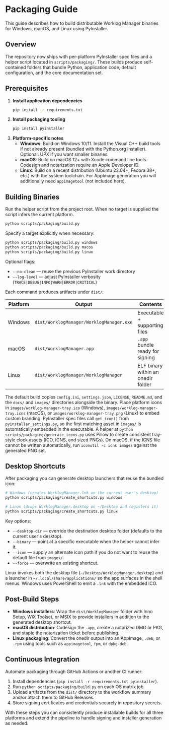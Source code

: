 # Packaging Guide

This guide describes how to build distributable Worklog Manager binaries for
Windows, macOS, and Linux using PyInstaller.

## Overview

The repository now ships with per-platform PyInstaller spec files and a helper
script located in `scripts/packaging/`. These builds produce self-contained
folders that bundle Python, application code, default configuration, and the
core documentation set.

## Prerequisites

1. **Install application dependencies**
   ```bash
   pip install -r requirements.txt
   ```
2. **Install packaging tooling**
   ```bash
   pip install pyinstaller
   ```
3. **Platform-specific notes**
   - **Windows**: Build on Windows 10/11. Install the Visual C++ build tools if
     not already present (bundled with the Python.org installer). Optional: UPX
     if you want smaller binaries.
   - **macOS**: Build on macOS 12+ with Xcode command line tools. Codesign and
     notarization require an Apple Developer ID.
   - **Linux**: Build on a recent distribution (Ubuntu 22.04+, Fedora 38+, etc.)
     with the system toolchain. For AppImage generation you will additionally
     need `appimagetool` (not included here).

## Building Binaries

Run the helper script from the project root. When no target is supplied the
script infers the current platform.

```bash
python scripts/packaging/build.py
```

Specify a target explicitly when necessary:

```bash
python scripts/packaging/build.py windows
python scripts/packaging/build.py macos
python scripts/packaging/build.py linux
```

Optional flags:

- `--no-clean` &mdash; reuse the previous PyInstaller work directory
- `--log-level` &mdash; adjust PyInstaller verbosity (`TRACE|DEBUG|INFO|WARN|ERROR|CRITICAL`)

Each command produces artifacts under `dist/`:

| Platform | Output | Contents |
|----------|--------|----------|
| Windows  | `dist/WorklogManager/WorklogManager.exe` | Executable + supporting files |
| macOS    | `dist/WorklogManager.app`               | `.app` bundle ready for signing |
| Linux    | `dist/WorklogManager/WorklogManager`    | ELF binary within an onedir folder |

The default build copies `config.ini`, `settings.json`, `LICENSE`, `README.md`,
and the `docs/` and `images/` directories alongside the binary. Place platform
icons in `images/worklog-manager-tray.ico` (Windows),
`images/worklog-manager-tray.icns` (macOS), or
`images/worklog-manager-tray.png` (Linux) to embed custom branding. PyInstaller
spec files call `get_icon()` from `pyinstaller_settings.py`, so the first
matching asset in `images/` is automatically embedded in the executable. A
helper at `python scripts/packaging/generate_icons.py` uses Pillow to create
consistent tray-style clock assets (ICO, ICNS, and sized PNGs). On macOS, if the
ICNS file cannot be written automatically, run `iconutil -c icns images`
against the generated PNG set.

## Desktop Shortcuts

After packaging you can generate desktop launchers that reuse the bundled icon:

```bash
# Windows (creates WorklogManager.lnk on the current user's desktop)
python scripts/packaging/create_shortcuts.py windows

# Linux (drops WorklogManager.desktop on ~/Desktop and registers it)
python scripts/packaging/create_shortcuts.py linux
```

Key options:

- `--desktop-dir` &mdash; override the destination desktop folder (defaults to the
  current user's desktop).
- `--binary` &mdash; point at a specific executable when the helper cannot infer it.
- `--icon` &mdash; supply an alternate icon path if you do not want to reuse the
  default file from `images/`.
- `--force` &mdash; overwrite an existing shortcut.

Linux invokes both the desktop file (`~/Desktop/WorklogManager.desktop`) and a
launcher in `~/.local/share/applications/` so the app surfaces in the shell
menus. Windows uses PowerShell to emit a `.lnk` with the embedded ICO.

## Post-Build Steps

- **Windows installers**: Wrap the `dist/WorklogManager` folder with Inno Setup,
  WiX Toolset, or MSIX to provide installers in addition to the generated
  desktop shortcut.
- **macOS distribution**: Codesign the `.app`, create a notarized DMG or PKG,
  and staple the notarization ticket before publishing.
- **Linux packaging**: Convert the onedir output into an AppImage, `.deb`, or
  `.rpm` using tools such as `appimagetool`, `fpm`, or `dpkg-deb`.

## Continuous Integration

Automate packaging through GitHub Actions or another CI runner:

1. Install dependencies (`pip install -r requirements.txt pyinstaller`).
2. Run `python scripts/packaging/build.py` on each OS matrix job.
3. Upload artifacts from the `dist/` directory to the workflow summary and/or
   attach them to GitHub Releases.
4. Store signing certificates and credentials securely in repository secrets.

With these steps you can consistently produce installable builds for all three
platforms and extend the pipeline to handle signing and installer generation as
needed.
